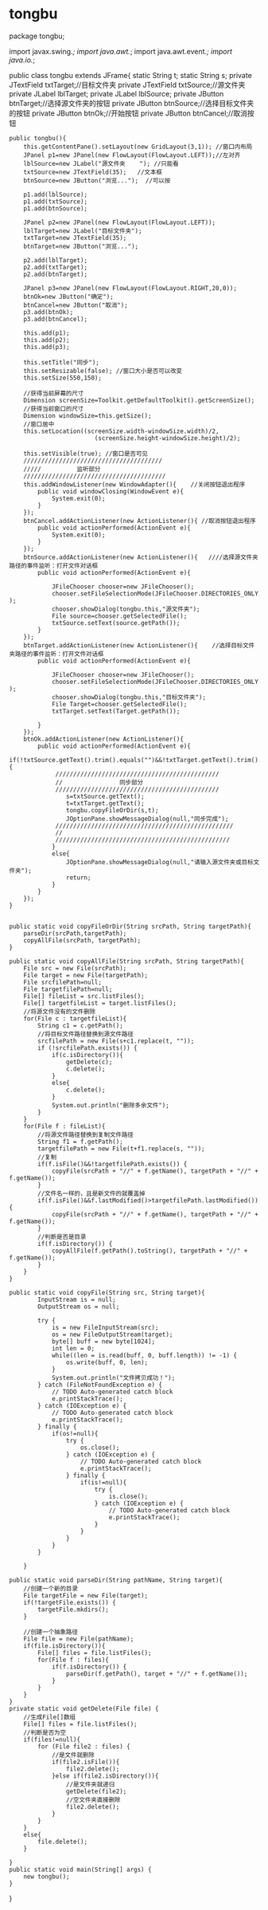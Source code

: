 # tongbu
package tongbu;



import javax.swing.*;
import java.awt.*;
import java.awt.event.*;
import java.io.*;

public class tongbu extends JFrame{
	static String t;
	static String s;
	private JTextField txtTarget;//目标文件夹
    private JTextField txtSource;//源文件夹
    private JLabel lblTarget;
    private JLabel lblSource;
    private JButton btnTarget;//选择源文件夹的按钮
    private JButton btnSource;//选择目标文件夹的按钮
    private JButton btnOk;//开始按钮
    private JButton btnCancel;//取消按钮    
    
    
    public tongbu(){
        this.getContentPane().setLayout(new GridLayout(3,1)); //窗口内布局
        JPanel p1=new JPanel(new FlowLayout(FlowLayout.LEFT));//左对齐
        lblSource=new JLabel("源文件夹    "); //只能看
        txtSource=new JTextField(35);   //文本框
        btnSource=new JButton("浏览...");  //可以按
        
        p1.add(lblSource);
        p1.add(txtSource);
        p1.add(btnSource);
        
        JPanel p2=new JPanel(new FlowLayout(FlowLayout.LEFT));
        lblTarget=new JLabel("目标文件夹");
        txtTarget=new JTextField(35);
        btnTarget=new JButton("浏览...");
        
        p2.add(lblTarget);
        p2.add(txtTarget);
        p2.add(btnTarget);
        
        JPanel p3=new JPanel(new FlowLayout(FlowLayout.RIGHT,20,0));
        btnOk=new JButton("确定");
        btnCancel=new JButton("取消");
        p3.add(btnOk);
        p3.add(btnCancel);
        
        this.add(p1);
        this.add(p2);
        this.add(p3);
        
        this.setTitle("同步");
        this.setResizable(false); //窗口大小是否可以改变
        this.setSize(550,150);
        
        //获得当前屏幕的尺寸
        Dimension screenSize=Toolkit.getDefaultToolkit().getScreenSize();
        //获得当前窗口的尺寸
        Dimension windowSize=this.getSize();
        //窗口居中
        this.setLocation((screenSize.width-windowSize.width)/2,
                            (screenSize.height-windowSize.height)/2);
        
        this.setVisible(true); //窗口是否可见
        ///////////////////////////////////////
        /////          监听部分
        ////////////////////////////////////////
        this.addWindowListener(new WindowAdapter(){    //关闭按钮退出程序
            public void windowClosing(WindowEvent e){
                System.exit(0);
            }
        });
        btnCancel.addActionListener(new ActionListener(){ //取消按钮退出程序
            public void actionPerformed(ActionEvent e){
                System.exit(0);
            }
        });
        btnSource.addActionListener(new ActionListener(){   ////选择源文件夹路径的事件监听：打开文件对话框
            public void actionPerformed(ActionEvent e){
            	
                JFileChooser chooser=new JFileChooser();  
                chooser.setFileSelectionMode(JFileChooser.DIRECTORIES_ONLY );  
                chooser.showDialog(tongbu.this,"源文件夹");  
                File source=chooser.getSelectedFile();
                txtSource.setText(source.getPath());
            }
        });
        btnTarget.addActionListener(new ActionListener(){    //选择目标文件夹路径的事件监听：打开文件对话框
            public void actionPerformed(ActionEvent e){
                
                JFileChooser chooser=new JFileChooser();  
                chooser.setFileSelectionMode(JFileChooser.DIRECTORIES_ONLY );  
                chooser.showDialog(tongbu.this,"目标文件夹");  
                File Target=chooser.getSelectedFile();
                txtTarget.setText(Target.getPath());
                
            }
        });
        btnOk.addActionListener(new ActionListener(){
            public void actionPerformed(ActionEvent e){
                if(!txtSource.getText().trim().equals("")&&!txtTarget.getText().trim().equals("")){
                 //////////////////////////////////////////////
                 //                同步部分
                 //////////////////////////////////////////////
                	s=txtSource.getText();
                	t=txtTarget.getText();
                	tongbu.copyFileOrDir(s,t);
					JOptionPane.showMessageDialog(null,"同步完成");
				 //////////////////////////////////////////////////
                 //
                 /////////////////////////////////////////////////
                }
                else{
                    JOptionPane.showMessageDialog(null,"请输入源文件夹或目标文件夹");
                    return;
                }
            }
        });
    }
    
    
    public static void copyFileOrDir(String srcPath, String targetPath){  
        parseDir(srcPath,targetPath);  
        copyAllFile(srcPath, targetPath);  
    }  
      
    public static void copyAllFile(String srcPath, String targetPath){  
        File src = new File(srcPath); 
        File target = new File(targetPath);
        File srcfilePath=null;
        File targetfilePath=null;
        File[] fileList = src.listFiles(); 
        File[] targetfileList = target.listFiles();
        //将源文件没有的文件删除
        for(File c : targetfileList){
        	String c1 = c.getPath();
        	//将目标文件路径替换到源文件路径
        	srcfilePath = new File(s+c1.replace(t, ""));
        	if (!srcfilePath.exists()) {
        		if(c.isDirectory()){
        			getDelete(c);
        			c.delete();
        		}
        		else{
        			c.delete();
        		}
				System.out.println("删除多余文件");
			}
        }
        for(File f : fileList){ 
        	//将源文件路径替换到复制文件路径
        	String f1 = f.getPath();
        	targetfilePath = new File(t+f1.replace(s, ""));
        	//复制
            if(f.isFile()&&!targetfilePath.exists()) {  
                copyFile(srcPath + "//" + f.getName(), targetPath + "//" + f.getName());  
            } 
            //文件名一样的，且是新文件的就覆盖掉
            if(f.isFile()&&f.lastModified()>targetfilePath.lastModified()) {  
                copyFile(srcPath + "//" + f.getName(), targetPath + "//" + f.getName());  
            }
            //判断是否是目录  
            if(f.isDirectory()) { 
                copyAllFile(f.getPath().toString(), targetPath + "//" + f.getName());  
            }  
        }  
    }  
      
    public static void copyFile(String src, String target){  
            InputStream is = null;  
            OutputStream os = null;  
              
            try {  
                is = new FileInputStream(src);  
                os = new FileOutputStream(target);  
                byte[] buff = new byte[1024];  
                int len = 0;  
                while((len = is.read(buff, 0, buff.length)) != -1) {  
                    os.write(buff, 0, len);  
                }  
                System.out.println("文件拷贝成功！");  
            } catch (FileNotFoundException e) {  
                // TODO Auto-generated catch block  
                e.printStackTrace();  
            } catch (IOException e) {  
                // TODO Auto-generated catch block  
                e.printStackTrace();  
            } finally {  
                if(os!=null){  
                    try {  
                        os.close();  
                    } catch (IOException e) {  
                        // TODO Auto-generated catch block  
                        e.printStackTrace();  
                    } finally {  
                        if(is!=null){  
                            try {  
                                is.close();  
                            } catch (IOException e) {  
                                // TODO Auto-generated catch block  
                                e.printStackTrace();  
                            }  
                        }  
                    }  
                }  
            }  
              
        }  
      
    public static void parseDir(String pathName, String target){  
        //创建一个新的目录  
        File targetFile = new File(target);  
        if(!targetFile.exists()) {  
            targetFile.mkdirs();  
        }  
          
        //创建一个抽象路径  
        File file = new File(pathName);  
        if(file.isDirectory()){  
            File[] files = file.listFiles();  
            for(File f : files){  
                if(f.isDirectory()) {  
                    parseDir(f.getPath(), target + "//" + f.getName());  
                }  
            }  
        }  
    }
    private static void getDelete(File file) {
        //生成File[]数组   
        File[] files = file.listFiles();
        //判断是否为空   
        if(files!=null){
            for (File file2 : files) {
                //是文件就删除
                if(file2.isFile()){
                    file2.delete();
                }else if(file2.isDirectory()){
                    //是文件夹就递归
                    getDelete(file2);
                    //空文件夹直接删除
                    file2.delete();
                }
            }
        }
        else{
        	file.delete();
        }
        
    }
    public static void main(String[] args) {
		new tongbu();
	}
    
}
	        
	
	
